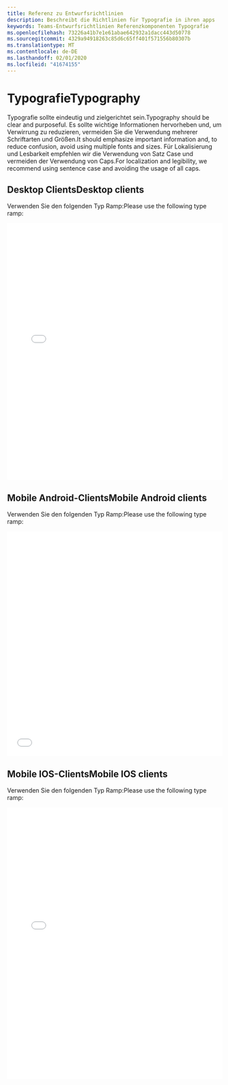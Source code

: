```yaml
---
title: Referenz zu Entwurfsrichtlinien
description: Beschreibt die Richtlinien für Typografie in ihren apps
keywords: Teams-Entwurfsrichtlinien Referenzkomponenten Typografie
ms.openlocfilehash: 73226a41b7e1e61abae642932a1dacc443d50778
ms.sourcegitcommit: 4329a94918263c85d6c65ff401f571556b80307b
ms.translationtype: MT
ms.contentlocale: de-DE
ms.lasthandoff: 02/01/2020
ms.locfileid: "41674155"
---
```

# <a name="typography"></a><span data-ttu-id="e2df3-104">Typografie</span><span class="sxs-lookup"><span data-stu-id="e2df3-104">Typography</span></span>

<span data-ttu-id="e2df3-105">Typografie sollte eindeutig und zielgerichtet sein.</span><span class="sxs-lookup"><span data-stu-id="e2df3-105">Typography should be clear and purposeful.</span></span> <span data-ttu-id="e2df3-106">Es sollte wichtige Informationen hervorheben und, um Verwirrung zu reduzieren, vermeiden Sie die Verwendung mehrerer Schriftarten und Größen.</span><span class="sxs-lookup"><span data-stu-id="e2df3-106">It should emphasize important information and, to reduce confusion, avoid using multiple fonts and sizes.</span></span> <span data-ttu-id="e2df3-107">Für Lokalisierung und Lesbarkeit empfehlen wir die Verwendung von Satz Case und vermeiden der Verwendung von Caps.</span><span class="sxs-lookup"><span data-stu-id="e2df3-107">For localization and legibility, we recommend using sentence case and avoiding the usage of all caps.</span></span>

## <a name="desktop-clients"></a><span data-ttu-id="e2df3-108">Desktop Clients</span><span class="sxs-lookup"><span data-stu-id="e2df3-108">Desktop clients</span></span>

<span data-ttu-id="e2df3-109">Verwenden Sie den folgenden Typ Ramp:</span><span class="sxs-lookup"><span data-stu-id="e2df3-109">Please use the following type ramp:</span></span>
<iframe height='600' scrolling='no' title='<span data-ttu-id="e2df3-110">Microsoft Teams-Entwurfsrichtlinien – Typografie-Rampe</span><span class="sxs-lookup"><span data-stu-id="e2df3-110">Microsoft Teams design guidelines - typography ramp</span></span>' src='//codepen.io/msteams/embed/xPxxQz/?height=687&theme-id=31655&default-tab=result&embed-version=2' frameborder='no' allowtransparency='true' allowfullscreen='true' style='width: 100%; overflow:hidden;margin:0; padding:0; border:none; '><span data-ttu-id="e2df3-111">Weitere Informationen finden Sie unter Pen Microsoft Teams Design Guidelines-Typography Ramp by Microsoft Teams (@msteams) auf CodePen.</span><span class="sxs-lookup"><span data-stu-id="e2df3-111">See the Pen Microsoft Teams design guidelines - typography ramp by Microsoft Teams (@msteams) on CodePen.</span></span></iframe>

## <a name="mobile-android-clients"></a><span data-ttu-id="e2df3-112">Mobile Android-Clients</span><span class="sxs-lookup"><span data-stu-id="e2df3-112">Mobile Android clients</span></span>

<span data-ttu-id="e2df3-113">Verwenden Sie den folgenden Typ Ramp:</span><span class="sxs-lookup"><span data-stu-id="e2df3-113">Please use the following type ramp:</span></span>
<iframe height="525" style="width: 100%; " scrolling="no" title="Microsoft Teams Android Design Guidelines – Typografie" src="//codepen.io/msteams/embed/vYBWOoX/?height=565&theme-id=31655&default-tab=result" frameborder="no" allowtransparency="true" allowfullscreen="true">
<span data-ttu-id="e2df3-115">Weitere Informationen finden Sie unter the Pen <a href='https://codepen.io/msteams/pen/vYBWOoX/'>Microsoft Teams Android Design Guidelines-Typography</a> by Bill Bliss (<a href='https://codepen.io/msteams'>@msteams</a>) auf <a href='https://codepen.io'>CodePen</a>.</span><span class="sxs-lookup"><span data-stu-id="e2df3-115">See the Pen <a href='https://codepen.io/msteams/pen/vYBWOoX/'>Microsoft Teams Android design guidelines - typography</a> by Bill Bliss (<a href='https://codepen.io/msteams'>@msteams</a>) on <a href='https://codepen.io'>CodePen</a>.</span></span>
</iframe>

## <a name="mobile-ios-clients"></a><span data-ttu-id="e2df3-116">Mobile IOS-Clients</span><span class="sxs-lookup"><span data-stu-id="e2df3-116">Mobile IOS clients</span></span>

<span data-ttu-id="e2df3-117">Verwenden Sie den folgenden Typ Ramp:</span><span class="sxs-lookup"><span data-stu-id="e2df3-117">Please use the following type ramp:</span></span>
<iframe height="635" style="width: 100%; " scrolling="no" title="Microsoft Teams IOS-Entwurfsrichtlinien – Typografie" src="//codepen.io/msteams/embed/qBWVWjw/?height=825&theme-id=31655&default-tab=result&editable=true" frameborder="no" allowtransparency="true" allowfullscreen="true">
<span data-ttu-id="e2df3-119">Weitere Informationen finden Sie unter the Pen <a href='https://codepen.io/msteams/pen/qBWVWjw/'>Microsoft Teams IOS Design Guidelines-Typography</a> by Bill Bliss (<a href='https://codepen.io/msteams'>@msteams</a>) auf <a href='https://codepen.io'>CodePen</a>.</span><span class="sxs-lookup"><span data-stu-id="e2df3-119">See the Pen <a href='https://codepen.io/msteams/pen/qBWVWjw/'>Microsoft Teams IOS design guidelines  - typography</a> by Bill Bliss (<a href='https://codepen.io/msteams'>@msteams</a>) on <a href='https://codepen.io'>CodePen</a>.</span></span>
</iframe>
